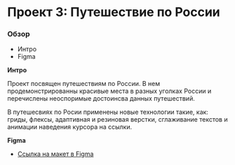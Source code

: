 # Проект 3: Путешествие по России

### Обзор
* Интро
* Figma


**Интро**

Проект посвящен путешествиям по России. В нем продемонстрированны красивые места в разных уголках России и перечислены неоспоримые достоинсва данных путешествий.

В путешесвиях по Росии применены новые технологии такие, как: гриды, флексы, адаптивная и резиновая верстки, сглаживание текстов и анимации наведения курсора на ссылки.

**Figma**

* [Ссылка на макет в Figma](https://www.figma.com/file/OyRWEjU6wBwRe1hapzQoLx/Sprint-3%3A-Russia-%2F-desktop-%2B-mobile?node-id=28503%3A0)


